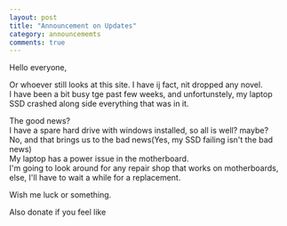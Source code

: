 ```yaml
---
layout: post
title: "Announcement on Updates"
category: announcememts
comments: true
---
```



Hello everyone,

Or whoever still looks at this site. I have ij fact, nit dropped any novel.       
I have been a bit busy tge past few weeks, and unfortunstely, my laptop SSD crashed along side everything that was in it.

The good news?     
I have a spare hard drive with windows installed, so all is well? maybe?     
No, and that brings us to the bad news(Yes, my SSD failing isn't the bad news)     
My laptop has a power issue in the motherboard.     
I'm going to look around for any repair shop that works on motherboards, else, I'll have to wait a while for a replacement.     

Wish me luck or something.

Also donate if you feel like

